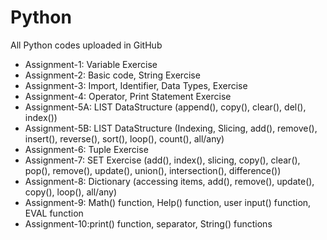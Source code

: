 # Python
All Python codes uploaded in GitHub

- Assignment-1: Variable Exercise
- Assignment-2: Basic code, String Exercise
- Assignment-3: Import, Identifier, Data Types, Exercise
- Assignment-4: Operator, Print Statement Exercise
- Assignment-5A: LIST DataStructure (append(), copy(), clear(), del(), index())
- Assignment-5B: LIST DataStructure (Indexing, Slicing, add(), remove(), insert(), reverse(), sort(), loop(), count(), all/any)
- Assignment-6: Tuple Exercise
- Assignment-7: SET Exercise (add(), index(), slicing, copy(), clear(), pop(), remove(), update(), union(), intersection(), difference())
- Assignment-8: Dictionary (accessing items, add(), remove(), update(), copy(), loop(), all/any)
- Assignment-9: Math() function, Help() function, user input() function, EVAL function
- Assignment-10:print() function, separator, String() functions
